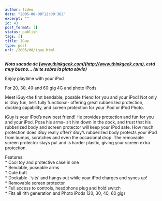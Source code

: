 ```yaml
---
author: fideo
date: "2005-08-08T12:00:36Z"
excerpt: ""
id: 43
post_format: []
status: publish
tags: []
title: IGuy
type: post
url: /2005/08/iguy.html
---
```

***Nota sacada de [www.thinkgeek.com](http://www.thinkgeek.com), está muy bueno… (si te sobra la plata obvio)***

Enjoy playtime with your iPod

For 20, 30, 40 and 60 gig 4G and photo iPods

Meet iGuy-the first bendable, posable friend for you and your iPod! Not only is iGuy fun, he’s fully functional- offering great rubberized protection, docking capability, and screen protection for your iPod or iPod Photo.

iGuy is your iPod’s new best friend! He provides protection and fun for you and your iPod. Pose his arms- sit him down in the dock, and trust that his rubberized body and screen protector will keep your iPod safe. How much protection does iGuy really offer? iGuy’s rubberized body protects your iPod from bumps, scratches and even the occasional drop. The removable screen protector stays put and is harder plastic, giving your screen extra protection.

 Features:  
 \* Cool toy and protective case in one  
 \* Bendable, poseable arms  
 \* Cute butt  
 \* Dockable- ‘sits’ and hangs out while your iPod charges and syncs up!  
 \* Removable screen protector  
 \* Full access to controls, headphone plug and hold switch  
 \* Fits all 4th generation and Photo iPods (20, 30, 40, 60 gig)
